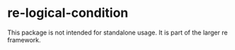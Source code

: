 # re-logical-condition

This package is not intended for standalone usage.  It is part of the larger re framework.
